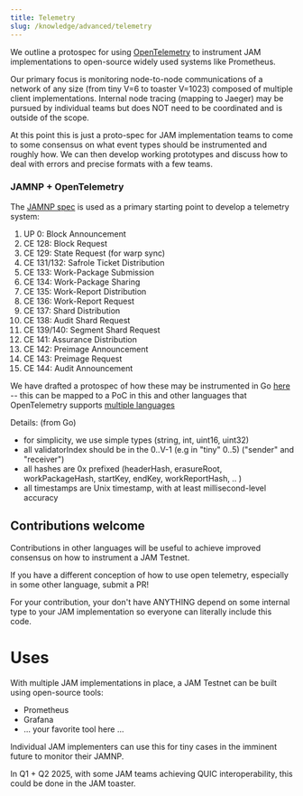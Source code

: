 ```yaml
---
title: Telemetry
slug: /knowledge/advanced/telemetry
---
```


We outline a protospec for using
[OpenTelemetry](https://opentelemetry.io/docs/languages/) to
instrument JAM implementations to open-source widely used systems like
Prometheus.  

Our primary focus is monitoring node-to-node communications of a
network of any size (from tiny V=6 to toaster V=1023) composed of
multiple client implementations.  Internal node tracing (mapping to
Jaeger) may be pursued by individual teams but does NOT need to be
coordinated and is outside of the scope.

At this point this is just a proto-spec for JAM implementation teams
to come to some consensus on what event types should be instrumented
and roughly how.  We can then develop working prototypes and discuss
how to deal with errors and precise formats with a few teams.  


### JAMNP + OpenTelemetry

The [JAMNP spec](/knowledge/advanced/simple-networking/spec) is used as a primary starting point to develop a telemetry system:

1. UP 0: Block Announcement
2. CE 128: Block Request
3. CE 129: State Request (for warp sync)
4. CE 131/132: Safrole Ticket Distribution
5. CE 133: Work-Package Submission
6. CE 134: Work-Package Sharing
7. CE 135: Work-Report Distribution
8. CE 136: Work-Report Request
9. CE 137: Shard Distribution
10. CE 138: Audit Shard Request
11. CE 139/140: Segment Shard Request
12. CE 141: Assurance Distribution
13. CE 142: Preimage Announcement
14. CE 143: Preimage Request
15. CE 144: Audit Announcement

We have drafted a protospec of how these may be instrumented in Go [here](https://github.com/jam-duna/jamtestnet/blob/main/telemetry/go/otel.go) -- this can be mapped to a PoC in this and other languages that OpenTelemetry supports [multiple languages](https://opentelemetry.io/docs/languages/)

Details: (from Go)
* for simplicity, we use simple types (string, int, uint16, uint32)
* all validatorIndex should be in the 0..V-1 (e.g in "tiny" 0..5) ("sender" and "receiver")
* all hashes are 0x prefixed (headerHash, erasureRoot, workPackageHash, startKey, endKey, workReportHash, .. )
* all timestamps are Unix timestamp, with at least millisecond-level accuracy

## Contributions welcome

Contributions in other languages will be useful to achieve improved consensus on how to instrument a JAM Testnet.

If you have a different conception of how to use open telemetry, especially in some other language, submit a PR!

For your contribution, your don't have ANYTHING depend on some internal type to your JAM implementation so
everyone can literally include this code.


# Uses

With multiple JAM implementations in place, a JAM Testnet can be built using open-source tools:
* Prometheus
* Grafana
* ... your favorite tool here ...

Individual JAM implementers can use this for tiny cases in the imminent future to monitor their JAMNP.

In Q1 + Q2 2025, with some JAM teams achieving QUIC interoperability, this could be done in the JAM toaster.
